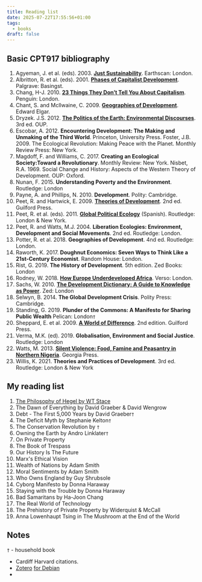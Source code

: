 ```yaml
---
title: Reading list
date: 2025-07-22T17:55:56+01:00
tags:
  - books
draft: false
---
```

## Basic CPT917 bibliography
1. Agyeman, J. et al. (eds). 2003. **[Just Sustainability](https://www.jstor.org/stable/3451592?read-now=1&seq=1#page_scan_tab_contents)**. Earthscan: London. 
2. Albritton, R. et al. (eds). 2001. **[Phases of Capitalist Development](https://f001.backblazeb2.com/file/EnvDevMSc/Phases_of_Capitalist_Development.pdf)**. Palgrave: Basingst. 
3. Chang, H-J. 2010. **[23 Things They Don’t Tell You About Capitalism](https://archive.org/details/23thingstheydont0000chan)**. Penguin: London. 
4. Chant, S. and Mcllwaine, C. 2009. **[Geographies of Development](https://f001.backblazeb2.com/file/EnvDevMSc/Geographies-of-Development.pdf)**. Edward Elgar. 
5. Dryzek. J.S. 2012. **[The Politics of the Earth: Environmental Discourses](https://archive.org/details/politicsofearthe0000dryz)**. 3rd ed. OUP. 
6. Escobar, A. 2012. **Encountering Development: The Making and Unmaking of the Third World**. Princeton, University Press. Foster, J.B. 2009. The Ecological Revolution: Making Peace with the Planet. Monthly Review Press: New York.
7. Magdoff, F. and Williams, C. 2017. **Creating an Ecological Society:Toward a Revolutionary**. Monthly Review: New York. Nisbet, R.A. 1969. Social Change and History: Aspects of the Western Theory of Development. OUP: Oxford. 
8. Nunan, F. 2015. **Understanding Poverty and the Environment**. Routledge: London 
9. Payne, A. and Phillips, N. 2010. **Development**. Polity: Cambridge. 
10. Peet, R. and Hartwick, E. 2009. **[Theories of Development](https://archive.org/details/theoriesofdevelo0000peet)**. 2nd ed. Guilford Press. 
11. Peet, R. et al. (eds). 2011. **[Global Political Ecology](https://www.researchgate.net/publication/307792509_Global_Political_Ecology)** (Spanish). Routledge: London & New York. 
12. Peet, R. and Watts, M.J. 2004. **Liberation Ecologies: Environment, Development and Social Movements**. 2nd ed. Routledge: London.
13. Potter, R. et al. 2018. **Geographies of Development**. 4nd ed. Routledge: London. 
14. Raworth, K. 2017. **Doughnut Economics: Seven Ways to Think Like a 21st-Century Economist**. Random House: London. 
15. Rist, G. 2019. **The History of Development**. 5th edition. Zed Books: London
16. Rodney, W. 2018. **[How Europe Underdeveloped Africa](https://archive.org/details/how-europe-underdeveloped-africa-by-walter-rodney-2018/page/n7/mode/1up)**. Verso: London. 
17. Sachs, W. 2010. **[The Development Dictionary: A Guide to Knowledge as Power](https://f001.backblazeb2.com/file/EnvDevMSc/development-dictionary-guide-to-knowledge-as-power.pdf)**. Zed: London 
18. Selwyn, B. 2014. **The Global Development Crisis**. Polity Press: Cambridge. 
19. Standing, G. 2019. **Plunder of the Commons: A Manifesto for Sharing Public Wealth** Pelican: London`†`
20. Sheppard, E. et al. 2009. **[A World of Difference](https://archive.org/details/worldofdifferenc0000unse_k9n7)**. 2nd edition. Guilford Press. 
21. Verma, M.K. (ed). 2019. **Globalisation, Environment and Social Justice**. Routledge: London 
22. Watts, M. 2013. **[Silent Violence: Food, Famine and Peasantry in Northern Nigeria](https://archive.org/details/silentviolencefo0000watt)**. Georgia Press.
23. Willis, K. 2021. **Theories and Practices of Development**. 3rd ed. Routledge: London & New York
## My reading list
1. [The Philosophy of Hegel by WT Stace](https://archive.org/details/in.ernet.dli.2015.125214/page/n5/mode/2up)
2. The Dawn of Everything by David Graeber & David Wengrow
3. Debt - The First 5,000 Years by David Graeber`†` 
4. The Deficit Myth by Stephanie Kelton`†` 
5. The Conservation Revolution by `†` 
6. Owning the Earth by Andro Linklater`†` 
7. On Private Property
8. The Book of Trespass
9. Our History Is The Future
10. Marx's Ethical Vision
11. Wealth of Nations by Adam Smith
12. Moral Sentiments by Adam Smith
13. Who Owns England by Guy Shrubsole
14. Cyborg Manifesto by Donna Haraway
15. Staying with the Trouble by Donna Haraway
16. Bad Samaritans by Ha-Joon Chang
17. The Real World of Technology 
18. The Prehistory of Private Property by Widerquist & McCall
19. Anna Lowenhaupt Tsing in The Mushroom at the End of the World
## Notes
`†` - household book
- Cardiff Harvard citations.
- [Zotero](https://www.zotero.org/) [for Debian](https://github.com/retorquere/zotero-deb)
- 